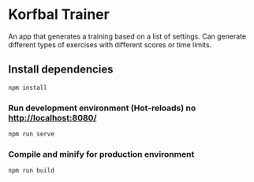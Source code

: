 # Korfbal Trainer

An app that generates a training based on a list of settings.
Can generate different types of exercises with different scores or time limits.

## Install dependencies

```bash
npm install
```

### Run development environment (Hot-reloads) no <http://localhost:8080/>

```bash
npm run serve
```

### Compile and minify for production environment

```bash
npm run build
```
